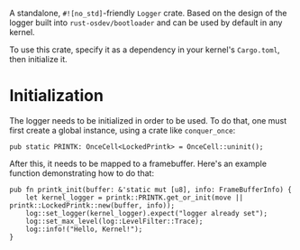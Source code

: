 A standalone, `#![no_std]`-friendly `Logger` crate.
 Based on the design of the logger built into `rust-osdev/bootloader` and can be used by default in any kernel.

 To use this crate, specify it as a dependency in your kernel's `Cargo.toml`, then initialize it.

 # Initialization
The logger needs to be initialized in order to be used. To do that, one must first create a global instance, using a crate like `conquer_once`:
```
pub static PRINTK: OnceCell<LockedPrintk> = OnceCell::uninit();
```
After this, it needs to be mapped to a framebuffer. Here's an example function demonstrating how to do that:
```
pub fn printk_init(buffer: &'static mut [u8], info: FrameBufferInfo) {
    let kernel_logger = printk::PRINTK.get_or_init(move || printk::LockedPrintk::new(buffer, info));
    log::set_logger(kernel_logger).expect("logger already set");
    log::set_max_level(log::LevelFilter::Trace);
    log::info!("Hello, Kernel!");
}
```